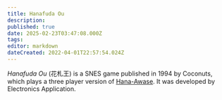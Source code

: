 ```yaml
---
title: Hanafuda Ou
description: 
published: true
date: 2025-02-23T03:47:08.000Z
tags: 
editor: markdown
dateCreated: 2022-04-01T22:57:54.024Z
---
```


_Hanafuda Ou_ (<span lang='ja'>花札王</span>) is a SNES game published in 1994 by Coconuts, which plays a three player version of [Hana-Awase](/en/hanafuda/games/hana-awase).
It was developed by Electronics Application.
